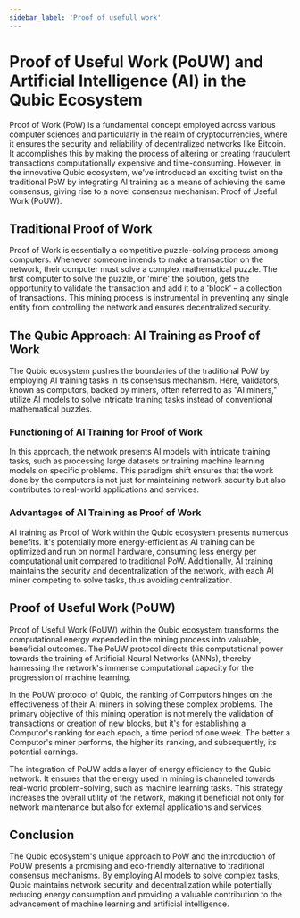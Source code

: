 ```yaml
---
sidebar_label: 'Proof of usefull work'
---
```


# Proof of Useful Work (PoUW) and Artificial Intelligence (AI) in the Qubic Ecosystem

Proof of Work (PoW) is a fundamental concept employed across various computer sciences and particularly in the realm of cryptocurrencies, where it ensures the security and reliability of decentralized networks like Bitcoin. It accomplishes this by making the process of altering or creating fraudulent transactions computationally expensive and time-consuming. However, in the innovative Qubic ecosystem, we've introduced an exciting twist on the traditional PoW by integrating AI training as a means of achieving the same consensus, giving rise to a novel consensus mechanism: Proof of Useful Work (PoUW).

## Traditional Proof of Work
Proof of Work is essentially a competitive puzzle-solving process among computers. Whenever someone intends to make a transaction on the network, their computer must solve a complex mathematical puzzle. The first computer to solve the puzzle, or 'mine' the solution, gets the opportunity to validate the transaction and add it to a 'block' – a collection of transactions. This mining process is instrumental in preventing any single entity from controlling the network and ensures decentralized security.

## The Qubic Approach: AI Training as Proof of Work
The Qubic ecosystem pushes the boundaries of the traditional PoW by employing AI training tasks in its consensus mechanism. Here, validators, known as computors, backed by miners, often referred to as "AI miners," utilize AI models to solve intricate training tasks instead of conventional mathematical puzzles.

### Functioning of AI Training for Proof of Work
In this approach, the network presents AI models with intricate training tasks, such as processing large datasets or training machine learning models on specific problems. This paradigm shift ensures that the work done by the computors is not just for maintaining network security but also contributes to real-world applications and services.

### Advantages of AI Training as Proof of Work
AI training as Proof of Work within the Qubic ecosystem presents numerous benefits. It's potentially more energy-efficient as AI training can be optimized and run on normal hardware, consuming less energy per computational unit compared to traditional PoW. Additionally, AI training maintains the security and decentralization of the network, with each AI miner competing to solve tasks, thus avoiding centralization.


## Proof of Useful Work (PoUW)
Proof of Useful Work (PoUW) within the Qubic ecosystem transforms the computational energy expended in the mining process into valuable, beneficial outcomes. The PoUW protocol directs this computational power towards the training of Artificial Neural Networks (ANNs), thereby harnessing the network's immense computational capacity for the progression of machine learning.

In the PoUW protocol of Qubic, the ranking of Computors hinges on the effectiveness of their AI miners in solving these complex problems. The primary objective of this mining operation is not merely the validation of transactions or creation of new blocks, but it's for establishing a Computor's ranking for each epoch, a time period of one week. The better a Computor's miner performs, the higher its ranking, and subsequently, its potential earnings.

The integration of PoUW adds a layer of energy efficiency to the Qubic network. It ensures that the energy used in mining is channeled towards real-world problem-solving, such as machine learning tasks. This strategy increases the overall utility of the network, making it beneficial not only for network maintenance but also for external applications and services.

## Conclusion

The Qubic ecosystem's unique approach to PoW and the introduction of PoUW presents a promising and eco-friendly alternative to traditional consensus mechanisms. By employing AI models to solve complex tasks, Qubic maintains network security and decentralization while potentially reducing energy consumption and providing a valuable contribution to the advancement of machine learning and artificial intelligence.